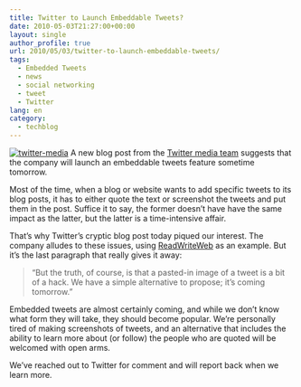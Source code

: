 ```yaml
---
title: Twitter to Launch Embeddable Tweets?
date: 2010-05-03T21:27:00+00:00
layout: single
author_profile: true
url: 2010/05/03/twitter-to-launch-embeddable-tweets/
tags:
  - Embedded Tweets
  - news
  - social networking
  - tweet
  - Twitter
lang: en
category: 
  - techblog
---
```

[![twitter-media](http://lh5.ggpht.com/_vaUVXcmC3OI/S9840xRiIpI/AAAAAAAACD0/aWeeGUxLpoU/twitter-media_thumb%5B1%5D.jpg?imgmax=800 "twitter-media")](http://lh6.ggpht.com/_vaUVXcmC3OI/S984y2rXYnI/AAAAAAAACDw/us-vTfpM30I/s1600-h/twitter-media%5B3%5D.jpg) A new blog post from the [Twitter media team](http://media.twitter.com/392/tweets-quotes) suggests that the company will launch an embeddable tweets feature sometime tomorrow. 

Most of the time, when a blog or website wants to add specific tweets to its blog posts, it has to either quote the text or screenshot the tweets and put them in the post. Suffice it to say, the former doesn’t have have the same impact as the latter, but the latter is a time-intensive affair. 

That’s why Twitter’s cryptic blog post today piqued our interest. The company alludes to these issues, using [ReadWriteWeb](http://www.readwriteweb.com/archives/post_4.php) as an example. But it’s the last paragraph that really gives it away: 

> “But the truth, of course, is that a pasted-in image of a tweet is a bit of a hack. We have a simple alternative to propose; it’s coming tomorrow.”

Embedded tweets are almost certainly coming, and while we don’t know what form they will take, they should become popular. We’re personally tired of making screenshots of tweets, and an alternative that includes the ability to learn more about (or follow) the people who are quoted will be welcomed with open arms. 

We’ve reached out to Twitter for comment and will report back when we learn more.